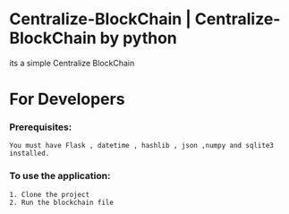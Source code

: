# Centralize-BlockChain | Centralize-BlockChain by python

 its a simple Centralize BlockChain

# For Developers


### Prerequisites:

```
You must have Flask , datetime , hashlib , json ,numpy and sqlite3 installed.
```

### To use the application:

```
1. Clone the project
2. Run the blockchain file

```
